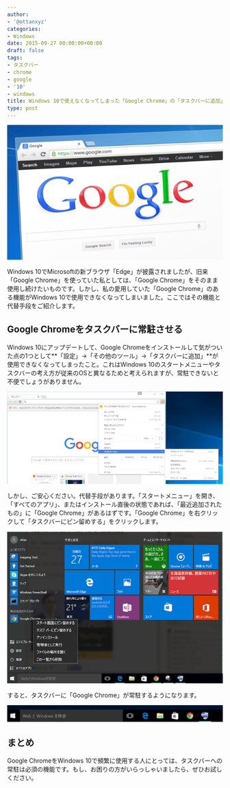 ```yaml
---
author:
- '@ottanxyz'
categories:
- Windows
date: 2015-09-27 00:00:00+00:00
draft: false
tags:
- タスクバー
- chrome
- google
- '10'
- windows
title: Windows 10で使えなくなってしまった「Google Chrome」の「タスクバーに追加」の代替手段
type: post
---
```


![](150927-5607ee805b38b.png)






Windows 10でMicrosoftの新ブラウザ「Edge」が披露されましたが、旧来「Google Chrome」を使っていた私としては、「Google Chrome」をそのまま使用し続けたいものです。しかし、私の愛用していた「Google Chrome」のある機能がWindows 10で使用できなくなってしまいました。ここではその機能と代替手段をご紹介します。





## Google Chromeをタスクバーに常駐させる





Windows 10にアップデートして、Google Chromeをインストールして気がついた点の1つとして**「設定」→「その他のツール」→「タスクバーに追加」**が使用できなくなってしまったこと。これはWindows 10のスタートメニューやタスクバーの考え方が従来のOSと異なるためと考えられますが、常駐できないと不便でしょうがありません。





![](150927-5607ee79d3ced.png)






しかし、ご安心ください。代替手段があります。「スタートメニュー」を開き、「すべてのアプリ」、またはインストール直後の状態であれば、「最近追加されたもの」に「Google Chrome」があるはずです。「Google Chrome」を右クリックして「タスクバーにピン留めする」をクリックします。





![](150927-5607ee7c983e8.png)






すると、タスクバーに「Google Chrome」が常駐するようになります。





![](150927-5607ee7ee1fb4.png)






## まとめ





Google ChromeをWindows 10で頻繁に使用する人にとっては、タスクバーへの常駐は必須の機能です。もし、お困りの方がいらっしゃいましたら、ぜひお試しください。